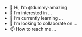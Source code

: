 - 👋 Hi, I’m @dummy-amazing
- 👀 I’m interested in ...
- 🌱 I’m currently learning ...
- 💞️ I’m looking to collaborate on ...
- 📫 How to reach me ...

<!---
dummy-amazing/dummy-amazing is a ✨ special ✨ repository because its `README.md` (this file) appears on your GitHub profile.
You can click the Preview link to take a look at your changes.
--->
